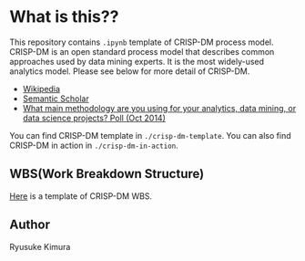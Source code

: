 # What is this??

This repository contains `.ipynb` template of CRISP-DM process model. CRISP-DM is an open standard process model that describes common approaches used by data mining experts. It is the most widely-used analytics model. Please see below for more detail of CRISP-DM.

- [Wikipedia](https://en.wikipedia.org/wiki/Cross-industry_standard_process_for_data_mining)
- [Semantic Scholar](https://www.semanticscholar.org/paper/CRISP-DM-1.0%3A-Step-by-step-data-mining-guide-Chapman-Clinton/54bad20bbc7938991bf34f86dde0babfbd2d5a72)
- [What main methodology are you using for your analytics, data mining, or data science projects? Poll (Oct 2014)](https://www.kdnuggets.com/polls/2014/analytics-data-mining-data-science-methodology.html)

You can find CRISP-DM template in `./crisp-dm-template`. You can also find CRISP-DM in action in `./crisp-dm-in-action`.

## WBS(Work Breakdown Structure)

[Here](https://docs.google.com/spreadsheets/d/1vcWkR-bk_Dbst08mRyCxbPz7hDmYry6JjJgVtGnvrnY/edit?usp=sharing) is a template of CRISP-DM WBS.

## Author

Ryusuke Kimura
